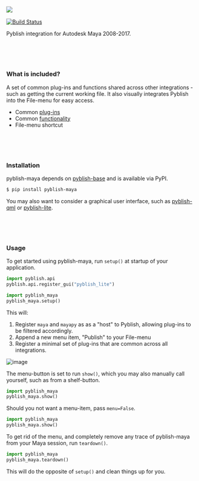 ### ![](https://cloud.githubusercontent.com/assets/2152766/6998101/5c13946c-dbcd-11e4-968b-b357b7c60a06.png)

[![Build Status](https://travis-ci.org/pyblish/pyblish-maya.svg?branch=master)](https://travis-ci.org/pyblish/pyblish-maya)

Pyblish integration for Autodesk Maya 2008-2017.

<br>
<br>
<br>

### What is included?

A set of common plug-ins and functions shared across other integrations - such as getting the current working file. It also visually integrates Pyblish into the File-menu for easy access.

- Common [plug-ins](https://github.com/pyblish/pyblish-maya/tree/master/pyblish_maya/plugins)
- Common [functionality](https://github.com/pyblish/pyblish-maya/blob/master/pyblish_maya/__init__.py)
- File-menu shortcut

<br>
<br>
<br>

### Installation

pyblish-maya depends on [pyblish-base](https://github.com/pyblish/pyblish-base) and is available via PyPI.

```bash
$ pip install pyblish-maya
```

You may also want to consider a graphical user interface, such as [pyblish-qml](https://github.com/pyblish/pyblish-qml) or [pyblish-lite](https://github.com/pyblish/pyblish-lite).

<br>
<br>
<br>

### Usage

To get started using pyblish-maya, run `setup()` at startup of your application.

```python
import pyblish.api
pyblish.api.register_gui("pyblish_lite")

import pyblish_maya
pyblish_maya.setup()
```

This will:

1. Register `maya` and `mayapy` as as a "host" to Pyblish, allowing plug-ins to be filtered accordingly.
2. Append a new menu item, "Publish" to your File-menu
3. Register a minimal set of plug-ins that are common across all integrations.

![image](https://cloud.githubusercontent.com/assets/2152766/16318991/49012c02-3989-11e6-9602-7ec3d7823b77.png)

The menu-button is set to run `show()`, which you may also manually call yourself, such as from a shelf-button.

```python
import pyblish_maya
pyblish_maya.show()
```

Should you not want a menu-item, pass `menu=False`.

```python
import pyblish_maya
pyblish_maya.show()
```

To get rid of the menu, and completely remove any trace of pyblish-maya from your Maya session, run `teardown()`.

```python
import pyblish_maya
pyblish_maya.teardown()
```

This will do the opposite of `setup()` and clean things up for you.
